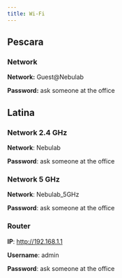 ```yaml
---
title: Wi-Fi
---
```

## Pescara

### Network

**Network:** Guest@Nebulab

**Password:** ask someone at the office

## Latina

### Network 2.4 GHz

**Network**: Nebulab

**Password**: ask someone at the office

### Network 5 GHz

**Network**: Nebulab_5GHz

**Password**: ask someone at the office

### Router

**IP**: http://192.168.1.1

**Username**: admin

**Password**: ask someone at the office
